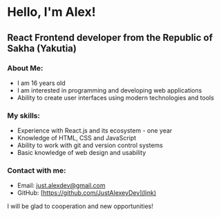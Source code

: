 # Hello, I'm Alex!

## React Frontend developer from the Republic of Sakha (Yakutia)

### About Me:

- I am 16 years old
- I am interested in programming and developing web applications
- Ability to create user interfaces using modern technologies and tools

### My skills:

- Experience with React.js and its ecosystem - one year
- Knowledge of HTML, CSS and JavaScript
- Ability to work with git and version control systems
- Basic knowledge of web design and usability

### Contact with me:

- Email: just.alexdev@gmail.com
- GitHub: [https://github.com/JustAlexeyDev](link)

I will be glad to cooperation and new opportunities!

